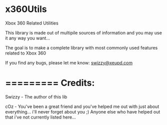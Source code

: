 x360Utils
=========

Xbox 360 Related Utilities

This library is made out of multipile sources of information and you may use it any way you want...

The goal is to make a complete library with most commonly used features related to Xbox 360

If you find any bugs, please let me know: swizzy@xeupd.com

=========
 Credits: 
=========
Swizzy - The author of this lib

cOz - You've been a great friend and you've helped me out with just about everything... i'll never forget about you ;)
Anyone else who have helped out that i've not currently listed here...
